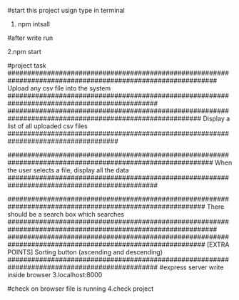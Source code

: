#start this project usign type in terminal
1. npm intsall

#after write run  

2.npm start

#project task
#############################################################################################################
  Upload any csv file into the system
##############################################################################################
#########################################################################################################
   Display a list of all uploaded csv files
####################################################################################

############################################################################################################
 When the user selects a file, display all the data
##############################################################################################

##########################################################################################################
 There should be a search box which searches
#############################################################################################################
##########################################################################################################
[EXTRA POINTS] Sorting button (ascending and descending)
##############################################################################################
#express server write inside browser
3.localhost:8000

#check on browser file is running
4.check project
